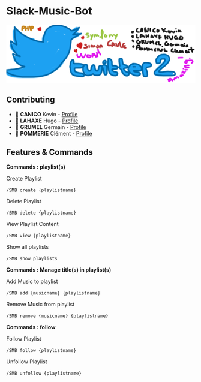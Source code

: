 # Slack-Music-Bot
![WHOUUAHH](https://raw.githubusercontent.com/airdox/twitter2/1bd5b089c00f188eedbc12c4ccc3ee59de528ff2/Banniere.png)

## Contributing

- 👤 **CANICO** Kevin  - [Profile](https://github.com/airdox)
- 👤 **LAHAXE** Hugo - [Profile](https://github.com/LahaxeHugo)
- 👤 **GRUMEL** Germain - [Profile](https://github.com/GermainGrumel)
- 👤 **POMMERIE** Clément - [Profile](https://github.com/clementp0)

## Features & Commands
**Commands : playlist(s)**

Create Playlist

    /SMB create {playlistname} 

Delete Playlist

    /SMB delete {playlistname} 

View Playlist Content

    /SMB view {playlistname}  

Show all playlists

    /SMB show playlists  

**Commands : Manage title(s) in playlist(s)**

Add Music to playlist

    /SMB add {musicname} {playlistname}  

Remove Music from playlist

    /SMB remove {musicname} {playlistname}  

**Commands : follow**

Follow Playlist

    /SMB follow {playlistname}

Unfollow Playlist

    /SMB unfollow {playlistname}
